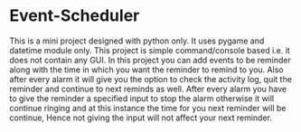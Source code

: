 # Event-Scheduler
This is a mini project designed with python only. It uses pygame and datetime module only. This project is simple command/console based i.e. it does not contain any GUI. In this project you can add events to be reminder along with the time in which you want the reminder to remind to you. Also after every alarm it will give you the option to check the activity log, quit the reminder and continue to next reminds as well. After every alarm you have to give the reminder a specified input to stop the alarm otherwise it will continue ringing and at this instance the time for you next reminder will be continue, Hence not giving the input will not affect your next reminder.
